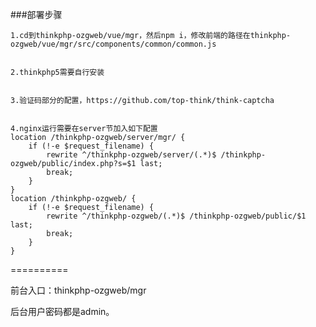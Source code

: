 ###部署步骤

	1.cd到thinkphp-ozgweb/vue/mgr，然后npm i，修改前端的路径在thinkphp-ozgweb/vue/mgr/src/components/common/common.js


	2.thinkphp5需要自行安装
	
	
	3.验证码部分的配置，https://github.com/top-think/think-captcha
	
	
	4.nginx运行需要在server节加入如下配置	
	location /thinkphp-ozgweb/server/mgr/ {
		if (!-e $request_filename) {
			rewrite ^/thinkphp-ozgweb/server/(.*)$ /thinkphp-ozgweb/public/index.php?s=$1 last;
			break;
		}
	}
	location /thinkphp-ozgweb/ {
		if (!-e $request_filename) {
			rewrite ^/thinkphp-ozgweb/(.*)$ /thinkphp-ozgweb/public/$1 last;
			break;
		}
	}
	

==========

前台入口：thinkphp-ozgweb/mgr


后台用户密码都是admin。
